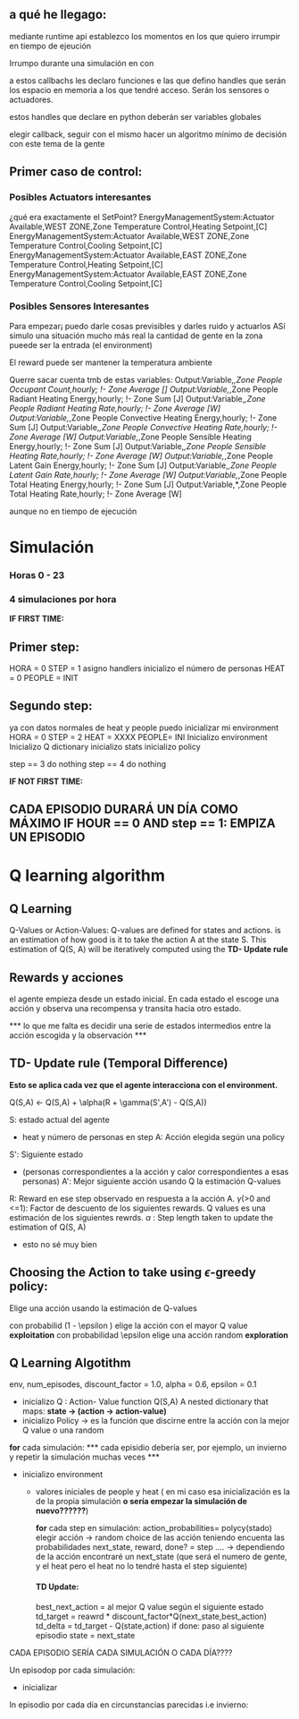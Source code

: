 ## a qué he llegago:
mediante runtime api establezco los momentos en los que quiero irrumpir en tiempo de ejeución

Irrumpo durante una simulación en con

a estos callbachs les declaro funciones e las que defino handles que serán los espacio en memoria a los que tendré acceso. Serán los sensores o actuadores.

estos handles que declare en python deberán ser variables globales


elegir callback, seguir con el mismo
hacer un algoritmo mínimo de decisión con este tema de la gente


## Primer caso de control:

### Posibles Actuators interesantes
¿qué era exactamente el SetPoint?
EnergyManagementSystem:Actuator Available,WEST ZONE,Zone Temperature Control,Heating Setpoint,[C]
EnergyManagementSystem:Actuator Available,WEST ZONE,Zone Temperature Control,Cooling Setpoint,[C]
EnergyManagementSystem:Actuator Available,EAST ZONE,Zone Temperature Control,Heating Setpoint,[C]
EnergyManagementSystem:Actuator Available,EAST ZONE,Zone Temperature Control,Cooling Setpoint,[C]

### Posibles Sensores Interesantes

Para empezar¡ puedo darle cosas previsibles y darles ruido y actuarlos 
ASí simulo una situación mucho más real
la cantidad de gente en la zona pueede ser la entrada (el environment)

El reward puede ser mantener la temperatura ambiente

Querre sacar cuenta tmb de estas variables:
Output:Variable,*,Zone People Occupant Count,hourly; !- Zone Average []
Output:Variable,*,Zone People Radiant Heating Energy,hourly; !- Zone Sum [J]
Output:Variable,*,Zone People Radiant Heating Rate,hourly; !- Zone Average [W]
Output:Variable,*,Zone People Convective Heating Energy,hourly; !- Zone Sum [J]
Output:Variable,*,Zone People Convective Heating Rate,hourly; !- Zone Average [W]
Output:Variable,*,Zone People Sensible Heating Energy,hourly; !- Zone Sum [J]
Output:Variable,*,Zone People Sensible Heating Rate,hourly; !- Zone Average [W]
Output:Variable,*,Zone People Latent Gain Energy,hourly; !- Zone Sum [J]
Output:Variable,*,Zone People Latent Gain Rate,hourly; !- Zone Average [W]
Output:Variable,*,Zone People Total Heating Energy,hourly; !- Zone Sum [J]
Output:Variable,*,Zone People Total Heating Rate,hourly; !- Zone Average [W]

aunque no en tiempo de ejecución


# Simulación

### Horas 0 - 23
### 4 simulaciones por hora

__IF FIRST TIME:__
## Primer step:
HORA = 0
STEP = 1
asigno handlers 
inicializo el número de personas
HEAT = 0
PEOPLE = INIT

## Segundo step:
ya con datos normales de heat y people puedo inicializar mi environment
HORA = 0
STEP = 2
HEAT = XXXX
PEOPLE= INI
Inicializo environment
Inicializo Q dictionary
inicializo stats
inicializo policy

step == 3 do nothing
step == 4 do nothing

__IF NOT FIRST TIME:__

CADA EPISODIO DURARÁ UN DÍA COMO MÁXIMO
IF HOUR == 0 AND step == 1:
    EMPIZA UN EPISODIO
----

# Q learning algorithm

## Q Learning

Q-Values or Action-Values: Q-values are defined for states and actions.
is an estimation of how good is it to take the action A at the state S. 
This estimation of Q(S, A) will be iteratively computed using the __TD- Update rule__

## Rewards y acciones

el agente empieza desde un estado inicial. En cada estado el escoge una acción y observa una recompensa y transita hacia
otro estado.


*** lo que me falta es decidir una serie de estados intermedios entre la acción escogida y la observación ***

## TD- Update rule (Temporal Difference)


__Esto se aplica cada vez que el agente interacciona con el environment.__

Q(S,A) <- Q(S,A) + \alpha(R + \gamma(S',A') - Q(S,A))

S: estado actual del agente
- heat y número de personas en step
A: Acción elegida según una policy
  
S': Siguiente estado
- (personas correspondientes a la acción y calor correspondientes a esas personas)
A': Mejor siguiente acción usando Q la estimación Q-values
  
R: Reward en ese step observado en respuesta a la acción A.
$\gamma$(>0 and <=1): Factor de descuento de los siguientes rewards. Q values es una estimación de los siguientes rewrds.
$\alpha$ : Step length taken to update the estimation of Q(S, A)
- esto no sé muy bien

## Choosing the Action to take using $\epsilon$-greedy policy:

Elige una acción usando la estimación de Q-values

con probabilid (1 - \epsilon ) elige la acción con el mayor Q value __exploitation__
con probabilidad \epsilon elige una acción random __exploration__


## Q Learning Algotithm
env, 
num_episodes, 
discount_factor = 1.0,
alpha = 0.6, epsilon = 0.1

- inicializo Q  : Action- Value function Q(S,A)
    A nested dictionary that maps:
    __state -> (action -> action-value)__
- inicializo Policy -> es la función que discirne entre la acción con la mejor Q value o una random
  
__for__ cada simulación:
*** cada episidio debería ser, por ejemplo, un invierno y repetir la simulación muchas veces ***
- inicializo environment
    - valores iniciales de people y heat ( en mi caso esa inicialización es la de la propia simulación __o sería
      empezar la simulación de nuevo??????__)
      
      __for__ cada step en simulación:
        action_probabilities= polycy(stado)
        elegir acción -> random choice de las acción teniendo encuenta las probabilidades
        next_state, reward, done? = step .... -> dependiendo de la acción encontraré un next_state 
        (que será el numero de gente, y el heat pero el heat no lo tendré hasta el step siguiente)
      
        #### TD Update:
        best_next_action = al mejor Q value según el siguiente estado
        td_target = reawrd * discount_factor*Q(next_state,best_action)
        td_delta = td_target - Q(state,action)
        if done:
            paso al siguiente episodio
        state = next_state
      
CADA EPISODIO SERÍA CADA SIMULACIÓN O CADA DÍA????

Un episodop por cada simulación:
- inicializar 


In episodio por cada día en circunstancias parecidas i.e invierno:













